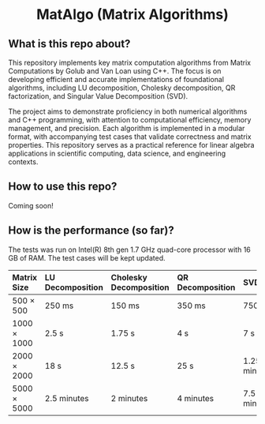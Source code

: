 <div align="center">

# MatAlgo (Matrix Algorithms)

<div align="left">

## What is this repo about?

This repository implements key matrix computation algorithms from Matrix Computations by Golub and Van Loan using C++. The focus is on developing efficient and accurate implementations of foundational algorithms, including LU decomposition, Cholesky decomposition, QR factorization, and Singular Value Decomposition (SVD).

The project aims to demonstrate proficiency in both numerical algorithms and C++ programming, with attention to computational efficiency, memory management, and precision. Each algorithm is implemented in a modular format, with accompanying test cases that validate correctness and matrix properties. This repository serves as a practical reference for linear algebra applications in scientific computing, data science, and engineering contexts.

## How to use this repo?

Coming soon!

## How is the performance (so far)?

The tests was run on Intel(R) 8th gen 1.7 GHz quad-core processor with 16 GB of RAM. The test cases will be kept updated.

| Matrix Size | LU Decomposition | Cholesky Decomposition | QR Decomposition | SVD |
| :--- | :--- | :--- | :--- | :--- |
| 500 × 500 | 250 ms | 150 ms | 350 ms | 750 ms |
| 1000 × 1000 | 2.5 s | 1.75 s | 4 s | 7 s |
| 2000 × 2000 | 18 s | 12.5 s | 25 s | 1.25 minutes |
| 5000 × 5000 | 2.5 minutes | 2 minutes | 4 minutes | 7.5 minutes |
